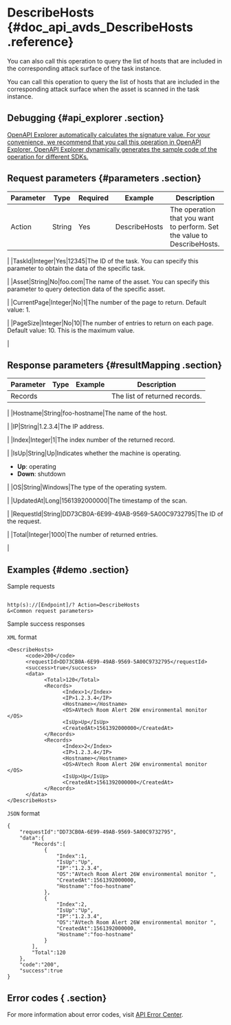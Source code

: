 # DescribeHosts {#doc_api_avds_DescribeHosts .reference}

You can also call this operation to query the list of hosts that are included in the corresponding attack surface of the task instance.

You can call this operation to query the list of hosts that are included in the corresponding attack surface when the asset is scanned in the task instance.

## Debugging {#api_explorer .section}

[OpenAPI Explorer automatically calculates the signature value. For your convenience, we recommend that you call this operation in OpenAPI Explorer. OpenAPI Explorer dynamically generates the sample code of the operation for different SDKs.](https://api.aliyun.com/#product=avds&api=DescribeHosts&type=RPC&version=2017-11-29)

## Request parameters {#parameters .section}

|Parameter|Type|Required|Example|Description|
|---------|----|--------|-------|-----------|
|Action|String|Yes|DescribeHosts|The operation that you want to perform. Set the value to DescribeHosts.

 |
|TaskId|Integer|Yes|12345|The ID of the task. You can specify this parameter to obtain the data of the specific task.

 |
|Asset|String|No|foo.com|The name of the asset. You can specify this parameter to query detection data of the specific asset.

 |
|CurrentPage|Integer|No|1|The number of the page to return. Default value: 1.

 |
|PageSize|Integer|No|10|The number of entries to return on each page. Default value: 10. This is the maximum value.

 |

## Response parameters {#resultMapping .section}

|Parameter|Type|Example|Description|
|---------|----|-------|-----------|
|Records| | |The list of returned records.

 |
|Hostname|String|foo-hostname|The name of the host.

 |
|IP|String|1.2.3.4|The IP address.

 |
|Index|Integer|1|The index number of the returned record.

 |
|IsUp|String|Up|Indicates whether the machine is operating.

 -   **Up**: operating
-   **Down**: shutdown

 |
|OS|String|Windows|The type of the operating system.

 |
|UpdatedAt|Long|1561392000000|The timestamp of the scan.

 |
|RequestId|String|DD73CB0A-6E99-49AB-9569-5A00C9732795|The ID of the request.

 |
|Total|Integer|1000|The number of returned entries.

 |

## Examples {#demo .section}

Sample requests

``` {#request_demo}

http(s)://[Endpoint]/? Action=DescribeHosts
&<Common request parameters>

```

Sample success responses

`XML` format

``` {#xml_return_success_demo}
<DescribeHosts>
	  <code>200</code>
	  <requestId>DD73CB0A-6E99-49AB-9569-5A00C9732795</requestId>
	  <success>true</success>
	  <data>
		    <Total>120</Total>
		    <Records>
			      <Index>1</Index>
			      <IP>1.2.3.4</IP>
			      <Hostname></Hostname>
			      <OS>AVtech Room Alert 26W environmental monitor </OS>
			      <IsUp>Up</IsUp>
			      <CreatedAt>1561392000000</CreatedAt>
		    </Records>
		    <Records>
			      <Index>2</Index>
			      <IP>1.2.3.4</IP>
			      <Hostname></Hostname>
			      <OS>AVtech Room Alert 26W environmental monitor </OS>
			      <IsUp>Up</IsUp>
			      <CreatedAt>1561392000000</CreatedAt>
		    </Records>
	  </data>
</DescribeHosts>
```

`JSON` format

``` {#json_return_success_demo}
{
	"requestId":"DD73CB0A-6E99-49AB-9569-5A00C9732795",
	"data":{
		"Records":[
			{
				"Index":1,
				"IsUp":"Up",
				"IP":"1.2.3.4",
				"OS":"AVtech Room Alert 26W environmental monitor ",
				"CreatedAt":1561392000000,
				"Hostname":"foo-hostname"
			},
			{
				"Index":2,
				"IsUp":"Up",
				"IP":"1.2.3.4",
				"OS":"AVtech Room Alert 26W environmental monitor ",
				"CreatedAt":1561392000000,
				"Hostname":"foo-hostname"
			}
		],
		"Total":120
	},
	"code":"200",
	"success":true
}
```

## Error codes { .section}

For more information about error codes, visit [API Error Center](https://error-center.alibabacloud.com/status/product/avds).

